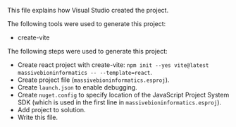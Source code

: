 This file explains how Visual Studio created the project.

The following tools were used to generate this project:
- create-vite

The following steps were used to generate this project:
- Create react project with create-vite: `npm init --yes vite@latest massivebioninformatics -- --template=react`.
- Create project file (`massivebioninformatics.esproj`).
- Create `launch.json` to enable debugging.
- Create `nuget.config` to specify location of the JavaScript Project System SDK (which is used in the first line in `massivebioninformatics.esproj`).
- Add project to solution.
- Write this file.
